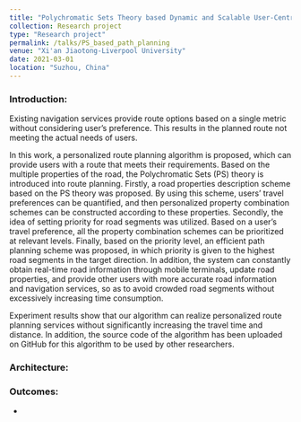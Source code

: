 ```yaml
---
title: "Polychromatic Sets Theory based Dynamic and Scalable User-Centric Route Planning"
collection: Research project
type: "Research project"
permalink: /talks/PS_based_path_planning
venue: "Xi'an Jiaotong-Liverpool University"
date: 2021-03-01
location: "Suzhou, China"
---
```


###  Introduction:

Existing navigation services provide route options based on a single metric without considering user’s preference. This results in the planned route not meeting the actual needs of users. 

In this work, a personalized route planning algorithm is proposed, which can provide users with a route that meets their requirements. Based on the multiple properties of the road, the Polychromatic Sets (PS) theory is introduced into route planning. Firstly, a road properties description scheme based on the PS theory was proposed. By using this scheme, users’ travel preferences can be quantified, and then personalized property combination schemes can be constructed according to these properties. Secondly, the idea of setting priority for road segments was utilized. Based on a user’s travel preference, all the property combination schemes can be prioritized at relevant levels. Finally, based on the priority level, an efficient path planning scheme was proposed, in which priority is given to the highest road segments in the target direction. In addition, the system can constantly obtain real-time road information through mobile terminals, update road properties, and provide other users with more accurate road information and navigation services, so as to avoid crowded road segments without excessively increasing time consumption. 

Experiment results show that our algorithm can realize personalized route planning services without significantly increasing the travel time and distance. In addition, the source code of the algorithm has been uploaded on GitHub for this algorithm to be used by other researchers.


###  Architecture:

###  Outcomes:
- 
